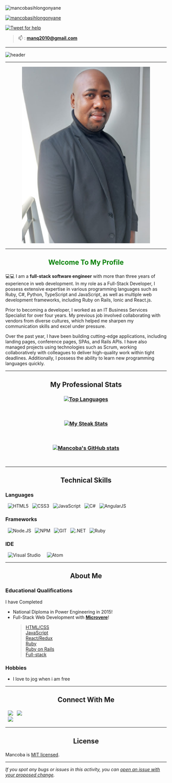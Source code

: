 <p align="left"> <img src="https://komarev.com/ghpvc/?username=manq2010&label=Profile%20views&color=0e75b6&style=flat" alt="mancobasihlongonyane" /> </p>

<p align="left"> <a href="https://github.com/ryo-ma/github-profile-trophy"><img src="https://github-profile-trophy.vercel.app/?username=manq2010&theme=radical&no-frame=true&column=-1" alt="mancobasihlongonyane" /></a> </p>

[![Tweet for help](https://img.shields.io/twitter/follow/mancoba_c?label=Tweet%20%40_mancoba&style=social)](https://x.com/_mancoba)

> 📫 : **manq2010@gmail.com**

---

![header](https://capsule-render.vercel.app/api?type=soft&color=gradient&height=150&section=header&text=Hi%20👋,%20I'm%20Mancoba&fontSize=70&animation=twinkling)

---
<!-- # <p align="center">Hi 👋, I'm ![Mancoba](https://img.shields.io/badge/Mancoba-Sihlongonyane-blue)</p> -->

<p align="center">
  <img src="profile_pic.jpeg" alt="mancobasihlongonyane"  width="400" height="550"/>
</p>

---

## <p align="center" style="color: green">Welcome To My Profile</p>

💻💻 I am a **full-stack software engineer** with more than three years of experience in web development. In my role as a Full-Stack Developer, I possess extensive expertise in various programming languages such as Ruby, C#, Python, TypeScript and JavaScript, as well as multiple web development frameworks, including Ruby on Rails, Ionic and React.js.

Prior to becoming a developer, I worked as an IT Business Services Specialist for over four years. My previous job involved collaborating with vendors from diverse cultures, which helped me sharpen my communication skills and excel under pressure.

Over the past year, I have been building cutting-edge applications, including landing pages, conference pages, SPAs, and Rails APIs. I have also managed projects using technologies such as Scrum, working collaboratively with colleagues to deliver high-quality work within tight deadlines. Additionally, I possess the ability to learn new programming languages quickly.

---

## <p align="center">My Professional Stats</p>

### <p align="center">[![Top Languages](https://github-readme-stats.vercel.app/api/top-langs/?username=manq2010&langs_count=8&hide=shell&layout=compact&theme=radical)](https://github.com/manq2010/github-readme-stats)</p>

&nbsp;

### <p align="center">[![My Steak Stats](https://github-readme-streak-stats.herokuapp.com/?user=manq2010&theme=radical)](https://github.com/manq2010/github-readme-stats)</p>

&nbsp;

### <p align="center">[![Mancoba's GitHub stats](https://github-readme-stats.vercel.app/api?username=manq2010&hide=contribs,prs&repo=github-readme-stats&theme=radical)](https://github.com/manq2010/github-readme-stats)</p>

&nbsp;

---

## <p align="center">Technical Skills</p>

### Languages

&nbsp;
![HTML5](https://img.shields.io/badge/HTML5-E34F26?style=for-the-badge&logo=html5&logoColor=white)
&nbsp;
![CSS3](https://img.shields.io/badge/CSS3-1572B6?style=for-the-badge&logo=css3&logoColor=white)
&nbsp;
![JavaScript](https://img.shields.io/badge/JavaScript-323330?style=for-the-badge&logo=javascript&logoColor=F7DF1E)
&nbsp;
![C#](https://img.shields.io/badge/C%23-239120?style=for-the-badge&logo=c-sharp&logoColor=white) &nbsp;
![AngularJS](https://img.shields.io/badge/AngularJS-E23237?style=for-the-badge&logo=angularjs&logoColor=white) &nbsp;

<!-- ### Database

&nbsp;
![MANGODB](https://img.shields.io/badge/MongoDB-white?style=for-the-badge&logo=mongodb&logoColor=4EA94B)
&nbsp; -->

### Frameworks

&nbsp;
![Node.JS](https://img.shields.io/badge/Node.js-339933?style=for-the-badge&logo=nodedotjs&logoColor=white)
&nbsp;
![NPM](https://img.shields.io/badge/npm-CB3837?style=for-the-badge&logo=npm&logoColor=white)
&nbsp;
![GIT](https://img.shields.io/badge/Git-F05032?style=for-the-badge&logo=git&logoColor=white)
&nbsp;
![.NET](https://img.shields.io/badge/.NET-512BD4?style=for-the-badge&logo=.net&logoColor=white)
&nbsp;
![Ruby](https://img.shields.io/badge/Ruby-CC342D?style=for-the-badge&logo=ruby&logoColor=white)
&nbsp;

### IDE

&nbsp;
![Visual Studio](https://img.shields.io/badge/Visual_Studio_Code-0078D4?style=for-the-badge&logo=visual%20studio%20code&logoColor=white) &nbsp;
&nbsp;
![Atom](https://img.shields.io/badge/Atom-66595C?style=for-the-badge&logo=Atom&logoColor=white) &nbsp;

---

## <p align="center">About Me</p>

### Educational Qualifications

I have Completed

* National Diploma in Power Engineering in 2015!
* Full-Stack Web Development with [**Microvere**](https://www.microverse.org/)!
  > [HTML/CSS](https://www.credential.net/9b24cf16-27ed-4d95-b05a-2f1a1552f917#gs.i19wnd) </br>
  > [JavaScript](https://www.credential.net/d1298040-be84-4cd4-894f-7959d2ee7a18#gs.vtmcpv) </br>
  > [React/Redux](https://www.credential.net/53f1f55a-aa60-4d2d-8ce7-efd620da68db#gs.vtmcps) </br>
  > [Ruby](https://www.credential.net/4a606402-34d9-475a-8001-a11330748c11#gs.vtmd3s) </br>
  > [Ruby on Rails](https://www.credential.net/413793ad-2418-4556-a59d-64c8b350d080#gs.vtmd2m) </br>
  > [Full-stack](https://www.credential.net/547ebbc6-2e9f-497a-8d5c-9bb9e0830fb2#gs.wyalkj) </br>

### Hobbies

* I love to jog when i am free

---

## <p align="center">Connect With Me</p>

&nbsp;
<a target="_blank"
href="https://www.linkedin.com/in/mancoba/"><img
src="https://img.shields.io/badge/-LinkedIn-0077b5?style=for-the-badge&logo=LinkedIn&logoColor=white"></img></a>
&nbsp;
<a target="_blank"
href="https://twitter.com/mancoba_c"><img
src="https://img.shields.io/badge/-Twitter-1DA1F2?style=for-the-badge&logo=Twitter&logoColor=white"></img></a>  
&nbsp;
<a target="_blank"
href="mailto:manq2010@gmail.com"><img
src="https://img.shields.io/badge/-Gmail-D14836?style=for-the-badge&logo=Gmail&logoColor=white"></img></a>
&nbsp;

---

## <p align="center">License</p>

Mancoba is [MIT licensed](LICENSE.md).

---

_If you spot any bugs or issues in this activity, you can [open an issue with your proposed change](CONTRIBUTING.md)._
